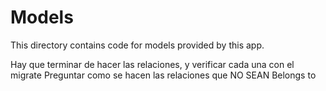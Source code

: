 # Models

This directory contains code for models provided by this app.

Hay que terminar de hacer las relaciones, y verificar cada una con el migrate
Preguntar como se hacen las relaciones que NO SEAN Belongs to
